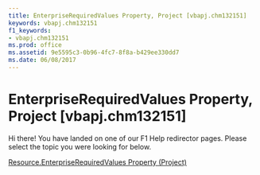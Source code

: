 ```yaml
---
title: EnterpriseRequiredValues Property, Project [vbapj.chm132151]
keywords: vbapj.chm132151
f1_keywords:
- vbapj.chm132151
ms.prod: office
ms.assetid: 9e5595c3-0b96-4fc7-8f8a-b429ee330dd7
ms.date: 06/08/2017
---
```



# EnterpriseRequiredValues Property, Project [vbapj.chm132151]

Hi there! You have landed on one of our F1 Help redirector pages. Please select the topic you were looking for below.

[Resource.EnterpriseRequiredValues Property (Project)](http://msdn.microsoft.com/library/be6d061b-0327-8262-da89-0b2433d19bff%28Office.15%29.aspx)

